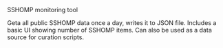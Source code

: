 SSHOMP monitoring tool

Geta all public SSHOMP data once a day, writes it to JSON file. Includes a basic UI showing number of SSHOMP items. Can also be used as a data source for curation scripts.
